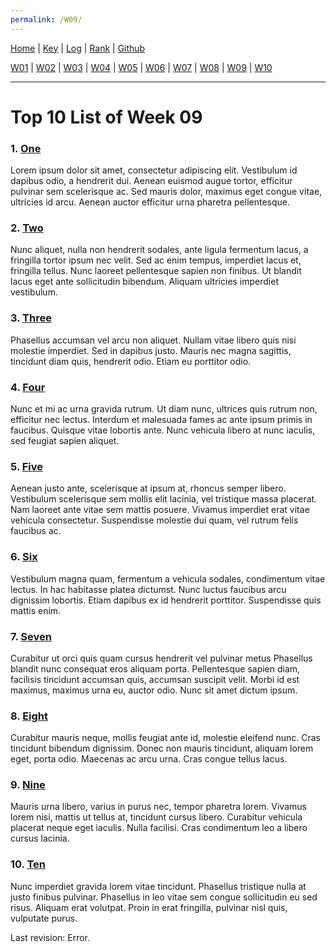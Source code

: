 ```yaml
---
permalink: /W09/
---
```


[Home](https://luthfifahlevi.github.io/os211/ "Home Page") | [Key](https://luthfifahlevi.github.io/os211/TXT/mypubkey.txt "mypubkey.txt") | [Log](https://luthfifahlevi.github.io/os211/TXT/mylog.txt "mylog.txt") | [Rank](https://luthfifahlevi.github.io/os211/TXT/myrank.txt "myrank.txt") | [Github](https://github.com/luthfifahlevi/os211/ "Github")

[W01](https://luthfifahlevi.github.io/os211/W01/ "W01") | [W02](https://luthfifahlevi.github.io/os211/W02/ "W02") | [W03](https://luthfifahlevi.github.io/os211/W03/ "W03") | [W04](https://luthfifahlevi.github.io/os211/W04/ "W04") | [W05](https://luthfifahlevi.github.io/os211/W05/ "W05") | [W06](https://luthfifahlevi.github.io/os211/W06/ "W06") | [W07](https://luthfifahlevi.github.io/os211/W07/ "W07") | [W08](https://luthfifahlevi.github.io/os211/W08/ "W08") | [W09](https://luthfifahlevi.github.io/os211/W09/ "W09") | [W10](https://luthfifahlevi.github.io/os211/W10/ "W10")

---

# Top 10 List of Week 09

### 1. [One](https://en.wikipedia.org/wiki/1)
Lorem ipsum dolor sit amet, consectetur adipiscing elit.
Vestibulum id dapibus odio, a hendrerit dui.
Aenean euismod augue tortor, efficitur pulvinar sem scelerisque ac.
Sed mauris dolor, maximus eget congue vitae, ultricies id arcu.
Aenean auctor efficitur urna pharetra pellentesque.

### 2. [Two](https://en.wikipedia.org/wiki/2)
Nunc aliquet, nulla non hendrerit sodales, ante ligula fermentum lacus, a fringilla tortor ipsum nec velit.
Sed ac enim tempus, imperdiet lacus et, fringilla tellus.
Nunc laoreet pellentesque sapien non finibus.
Ut blandit lacus eget ante sollicitudin bibendum.
Aliquam ultricies imperdiet vestibulum.

### 3. [Three](https://en.wikipedia.org/wiki/3)
Phasellus accumsan vel arcu non aliquet.
Nullam vitae libero quis nisi molestie imperdiet.
Sed in dapibus justo.
Mauris nec magna sagittis, tincidunt diam quis, hendrerit odio.
Etiam eu porttitor odio.

### 4. [Four](https://en.wikipedia.org/wiki/4)
Nunc et mi ac urna gravida rutrum.
Ut diam nunc, ultrices quis rutrum non, efficitur nec lectus.
Interdum et malesuada fames ac ante ipsum primis in faucibus.
Quisque vitae lobortis ante. 
Nunc vehicula libero at nunc iaculis, sed feugiat sapien aliquet.

### 5. [Five](https://en.wikipedia.org/wiki/5)
Aenean justo ante, scelerisque at ipsum at, rhoncus semper libero.
Vestibulum scelerisque sem mollis elit lacinia, vel tristique massa placerat.
Nam laoreet ante vitae sem mattis posuere.
Vivamus imperdiet erat vitae vehicula consectetur.
Suspendisse molestie dui quam, vel rutrum felis faucibus ac.

### 6. [Six](https://en.wikipedia.org/wiki/6)
Vestibulum magna quam, fermentum a vehicula sodales, condimentum vitae lectus.
In hac habitasse platea dictumst.
Nunc luctus faucibus arcu dignissim lobortis.
Etiam dapibus ex id hendrerit porttitor.
Suspendisse quis mattis enim.

### 7. [Seven](https://en.wikipedia.org/wiki/7)
Curabitur ut orci quis quam cursus hendrerit vel pulvinar metus
Phasellus blandit nunc consequat eros aliquam porta.
Pellentesque sapien diam, facilisis tincidunt accumsan quis, accumsan suscipit velit. 
Morbi id est maximus, maximus urna eu, auctor odio. 
Nunc sit amet dictum ipsum.

### 8. [Eight](https://en.wikipedia.org/wiki/8)
Curabitur mauris neque, mollis feugiat ante id, molestie eleifend nunc.
Cras tincidunt bibendum dignissim.
Donec non mauris tincidunt, aliquam lorem eget, porta odio.
Maecenas ac arcu urna.
Cras congue tellus lacus.

### 9. [Nine](https://en.wikipedia.org/wiki/9)
Mauris urna libero, varius in purus nec, tempor pharetra lorem.
Vivamus lorem nisi, mattis ut tellus at, tincidunt cursus libero.
Curabitur vehicula placerat neque eget iaculis.
Nulla facilisi.
Cras condimentum leo a libero cursus lacinia.

### 10. [Ten](https://en.wikipedia.org/wiki/10)
Nunc imperdiet gravida lorem vitae tincidunt. 
Phasellus tristique nulla at justo finibus pulvinar.
Phasellus in leo vitae sem congue sollicitudin eu sed risus.
Aliquam erat volutpat.
Proin in erat fringilla, pulvinar nisl quis, vulputate purus.

Last revision: Error.
